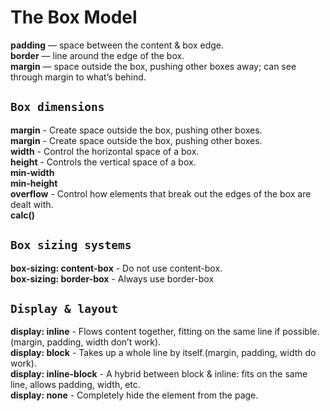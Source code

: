 # The Box Model

**padding** — space between the content & box edge.<br/> 
**border** — line around the edge of the box.<br/>
**margin** — space outside the box, pushing other boxes away; can see through margin to what’s behind.<br/>

## `Box dimensions`
**margin** - Create space outside the box, pushing other boxes.<br/>
**margin** - Create space outside the box, pushing other boxes.<br/>
**width** - Control the horizontal space of a box.<br/>
**height** - Controls the vertical space of a box.<br/>
**min-width**<br/>
**min-height**<br/>
**overflow** - Control how elements that break out the edges of the box are dealt with.<br/>
**calc()**

## `Box sizing systems`
**box-sizing: content-box** - Do not use content-box.<br/>
**box-sizing: border-box** - Always use border-box<br/>

## `Display & layout`
**display: inline** - Flows content together, fitting on the same line if possible.(margin, padding, width don’t work).<br/>
**display: block** - Takes up a whole line by itself.(margin, padding, width do work).<br/>
**display: inline-block** - A hybrid between block & inline: fits on the same line, allows padding, width, etc.<br/>
**display: none** - Completely hide the element from the page.

